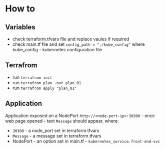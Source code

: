 # How to

## Variables
 - check terraform.tfvars file and replace vaules if required
 - check main.tf file and set `config_path = "./kube_config"` where kube_config - kubernetes configuration file

## Terrafrom
 - run `terrafrom init`
 - run `terrafrom plan -out plan_01`
 - run `terrafrom apply "plan_01"`

## Application
Application exposed on a NodePort `http://<node-port-ip>:30300` - once web page opened - text `Message` should appear, where:
 - `30300` - a node_port set in terraform.tfvars
 - `Message` - a message set in terraform.tfvars
 - NodePort - an option set in main.tf - `kubernetes_service.front-end-svc`

